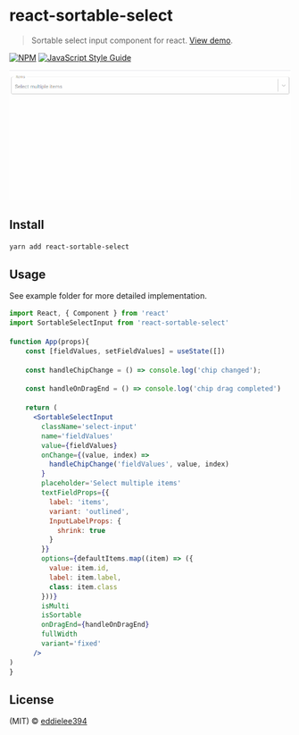 # react-sortable-select

> Sortable select input component for react. [View demo](https://eddielee394.github.io/react-sortable-select/).

[![NPM](https://img.shields.io/npm/v/react-sortable-select.svg)](https://www.npmjs.com/package/react-sortable-select) [![JavaScript Style Guide](https://img.shields.io/badge/code_style-standard-brightgreen.svg)](https://standardjs.com)



![demo image](docs/images/sortable_select_input.gif)

## Install

```bash
yarn add react-sortable-select
```

## Usage
See example folder for more detailed implementation.

```jsx
import React, { Component } from 'react'
import SortableSelectInput from 'react-sortable-select'

function App(props){
    const [fieldValues, setFieldValues] = useState([])

    const handleChipChange = () => console.log('chip changed');

    const handleOnDragEnd = () => console.log('chip drag completed')

    return (
      <SortableSelectInput
        className='select-input'
        name='fieldValues'
        value={fieldValues}
        onChange={(value, index) =>
          handleChipChange('fieldValues', value, index)
        }
        placeholder='Select multiple items'
        textFieldProps={{
          label: 'items',
          variant: 'outlined',
          InputLabelProps: {
            shrink: true
          }
        }}
        options={defaultItems.map((item) => ({
          value: item.id,
          label: item.label,
          class: item.class
        }))}
        isMulti
        isSortable
        onDragEnd={handleOnDragEnd}
        fullWidth
        variant='fixed'
      />
)
}
```

## License

(MIT) © [eddielee394](https://github.com/eddielee394)
